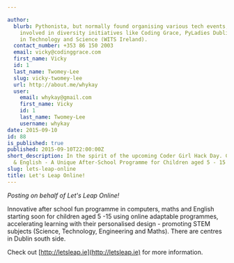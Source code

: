 ```yaml
---

author:
  blurb: Pythonista, but normally found organising various tech events, and now heavily
    involved in diversity initiatives like Coding Grace, PyLadies Dublin, and Women
    in Technology and Science (WITS Ireland).
  contact_number: +353 86 150 2003
  email: vicky@codinggrace.com
  first_name: Vicky
  id: 1
  last_name: Twomey-Lee
  slug: vicky-twomey-lee
  url: http://about.me/whykay
  user:
    email: whykay@gmail.com
    first_name: Vicky
    id: 1
    last_name: Twomey-Lee
    username: whykay
date: 2015-09-10
id: 88
is_published: true
published: 2015-09-10T22:00:00Z
short_description: In the spirit of the upcoming Coder Girl Hack Day. Computers, Maths
  & English - A Unique After-School Programme for Children aged 5 - 15 years, Dublin.
slug: lets-leap-online
title: Let's Leap Online!
---
```


*Posting on behalf of Let's Leap Online!*

Innovative after school fun programme in computers, maths and English starting soon for children aged 5 -15 using online adaptable programmes, accelerating learning with their personalised design - promoting STEM subjects (Science, Technology, Engineering and Maths). There are centres in Dublin south side. 

Check out [http://letsleap.ie](http://letsleap.ie) for more information.